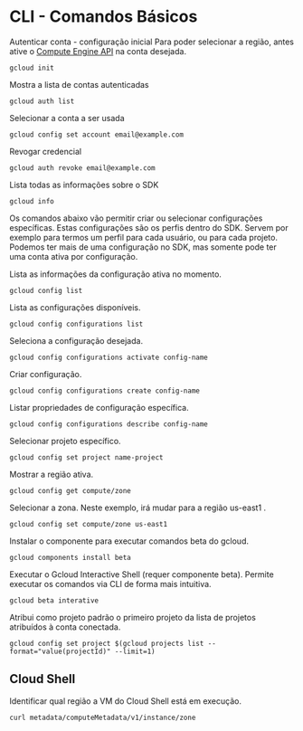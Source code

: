 # CLI - Comandos Básicos

Autenticar conta - configuração inicial
Para poder selecionar a região, antes ative o [Compute Engine API](https://console.cloud.google.com/apis/library/compute.googleapis.com) na conta desejada.

```
gcloud init
```

Mostra a lista de contas autenticadas
```
gcloud auth list
```

Selecionar a conta a ser usada
```
gcloud config set account email@example.com
```

Revogar credencial
```
gcloud auth revoke email@example.com
```

Lista todas as informações sobre o SDK
```
gcloud info
```

Os comandos abaixo vão permitir criar ou selecionar configurações específicas.
Estas configurações são os perfis dentro do SDK. Servem por exemplo para termos um perfil para cada usuário, ou para cada projeto. Podemos ter mais de uma configuração no SDK, mas somente pode ter uma conta ativa por configuração.

Lista as informações da configuração ativa no momento.
```
gcloud config list
```

Lista as configurações disponíveis.
```
gcloud config configurations list
```

Seleciona a configuração desejada.
```
gcloud config configurations activate config-name
```

Criar configuração.
```
gcloud config configurations create config-name
```

Listar propriedades de configuração específica.
```
gcloud config configurations describe config-name
```

Selecionar projeto específico.
```
gcloud config set project name-project
```

Mostrar a região ativa.
```
gcloud config get compute/zone
```

Selecionar a zona. Neste exemplo, irá mudar para a região us-east1 .
```
gcloud config set compute/zone us-east1
```

Instalar o componente para executar comandos beta do gcloud.
```
gcloud components install beta
```

Executar o Gcloud Interactive Shell (requer componente beta).
Permite executar os comandos via CLI de forma mais intuitiva.
```
gcloud beta interative
```

Atribui como projeto padrão o primeiro projeto da lista de projetos atribuídos à conta conectada.
```
gcloud config set project $(gcloud projects list --format="value(projectId)" --limit=1)
```

## Cloud Shell

Identificar qual região a VM do Cloud Shell está em execução. 
```
curl metadata/computeMetadata/v1/instance/zone
```

